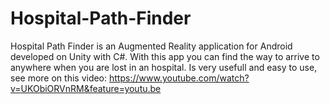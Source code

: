 # Hospital-Path-Finder
Hospital Path Finder is an Augmented Reality application for Android developed on Unity with C#. With this app you can find the way to arrive to anywhere when you are lost in an hospital. Is very usefull and easy to use, see more on this video: https://www.youtube.com/watch?v=UKObiORVnRM&feature=youtu.be

